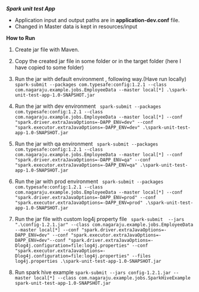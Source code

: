 ***Spark unit test App***

- Application input and output paths are in **application-dev.conf** file.
- Changed in Master data is kept in resources/input

**How to Run**
1. Create jar file  with Maven.
2. Copy the created jar file in some folder or in the target folder (here I have copied to some folder)
3. Run the jar with default environment , following way.(Have run locally)
``` spark-submit --packages com.typesafe:config:1.2.1 --class com.nagaraju.example.jobs.EmployeeData --master local[*] .\spark-unit-test-app-1.0-SNAPSHOT.jar ```
4. Run the jar with dev environment
``` spark-submit --packages com.typesafe:config:1.2.1 --class com.nagaraju.example.jobs.EmployeeData --master local[*] --conf "spark.driver.extraJavaOptions=-DAPP_ENV=dev" --conf "spark.executor.extraJavaOptions=-DAPP_ENV=dev" .\spark-unit-test-app-1.0-SNAPSHOT.jar```

5. Run the jar with qa environment
``` spark-submit --packages com.typesafe:config:1.2.1 --class com.nagaraju.example.jobs.EmployeeData --master local[*] --conf "spark.driver.extraJavaOptions=-DAPP_ENV=qa" --conf "spark.executor.extraJavaOptions=-DAPP_ENV=qa" .\spark-unit-test-app-1.0-SNAPSHOT.jar```

5. Run the jar with prod environment
``` spark-submit --packages com.typesafe:config:1.2.1 --class com.nagaraju.example.jobs.EmployeeData --master local[*] --conf "spark.driver.extraJavaOptions=-DAPP_ENV=prod" --conf "spark.executor.extraJavaOptions=-DAPP_ENV=prod" .\spark-unit-test-app-1.0-SNAPSHOT.jar```

6. Run the jar file with custom log4j property file 
``` spark-submit  --jars ".\config-1.2.1.jar" --class com.nagaraju.example.jobs.EmployeeData --master local[*] --conf "spark.driver.extraJavaOptions=-DAPP_ENV=dev" --conf "spark.executor.extraJavaOptions=-DAPP_ENV=dev"--conf "spark.driver.extraJavaOptions=-Dlog4j.configuration=file:log4j.properties" --conf "spark.executor.extraJavaOptions=-Dlog4j.configuration=file:log4j.properties" --files log4j.properties .\spark-unit-test-app-1.0-SNAPSHOT.jar```
7. Run spark hive example 
```spark-submit --jars config-1.2.1.jar --master local[*] --class com.nagaraju.example.jobs.SparkHiveExample spark-unit-test-app-1.0-SNAPSHOT.jar```
